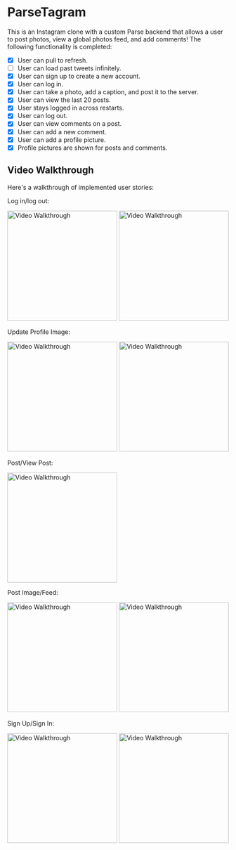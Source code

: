 # ParseTagram
This is an Instagram clone with a custom Parse backend that allows a user to post photos, view a global photos feed, and add comments! The following functionality is completed:

- [x] User can pull to refresh.
- [ ] User can load past tweets infinitely.
- [x] User can sign up to create a new account.
- [x] User can log in.
- [x] User can take a photo, add a caption, and post it to the server.
- [x] User can view the last 20 posts.
- [x] User stays logged in across restarts.
- [x] User can log out.
- [x] User can view comments on a post. 
- [x] User can add a new comment.
- [x] User can add a profile picture.
- [x] Profile pictures are shown for posts and comments.

## Video Walkthrough

Here's a walkthrough of implemented user stories:

Log in/log out:

<img src='https://github.com/EstherMax05/ParseTagram/blob/main/ParseTagram/gifs/Login_logout_across_restarts.gif' title='Log in/log ou Walkthrough' width='250' alt='Video Walkthrough' />              

<img src='https://github.com/EstherMax05/ParseTagram/blob/main/ParseTagram/gifs/login_more_deets.gif' title='Update Profile Walkthrough' width='250' alt='Video Walkthrough' />

Update Profile Image: 

<img src='https://github.com/EstherMax05/ParseTagram/blob/main/ParseTagram/gifs/update_profile_pic.gif' title='Update Profile Walkthrough' width='250' alt='Video Walkthrough' />              

<img src='https://github.com/EstherMax05/ParseTagram/blob/main/ParseTagram/gifs/change_profile_image_more_deets.gif' title='Update Profile Walkthrough' width='250' alt='Video Walkthrough' />

Post/View Post:

<img src='https://github.com/EstherMax05/ParseTagram/blob/main/ParseTagram/gifs/post_view_post.gif' title='Post/View Post Walkthrough' width='250' alt='Video Walkthrough' />

Post Image/Feed: 

<img src='https://github.com/EstherMax05/ParseTagram/blob/main/post_image.gif' width='250' alt='Video Walkthrough' /> <img src='https://github.com/EstherMax05/ParseTagram/blob/main/scroll.gif' width='250' alt='Video Walkthrough' />

Sign Up/Sign In:

<img src='https://github.com/EstherMax05/ParseTagram/blob/main/sign_up.gif' width='250' alt='Video Walkthrough' /> <img src='https://github.com/EstherMax05/ParseTagram/blob/main/parsete_signIn.gif' width='250' alt='Video Walkthrough' />



